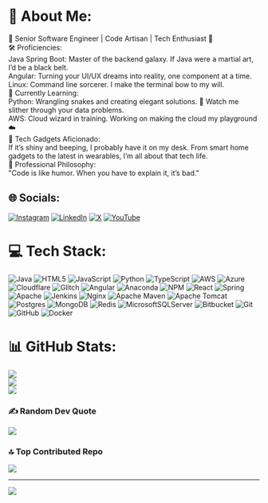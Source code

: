 # 💫 About Me:
🚀 Senior Software Engineer | Code Artisan | Tech Enthusiast 🌟<br>🛠️ Proficiencies:<br>    Java Spring Boot: Master of the backend galaxy. If Java were a martial art, I’d be a black belt.<br>Angular: Turning your UI/UX dreams into reality, one component at a time.<br>Linux: Command line sorcerer. I make the terminal bow to my will.<br>🧠 Currently Learning:<br>Python: Wrangling snakes and creating elegant solutions. 🐍 Watch me slither through your data problems.<br>AWS: Cloud wizard in training. Working on making the cloud my playground ☁️<br>🤖 Tech Gadgets Aficionado:<br>If it’s shiny and beeping, I probably have it on my desk. From smart home gadgets to the latest in wearables, I’m all about that tech life.<br>💼 Professional Philosophy:<br>"Code is like humor. When you have to explain it, it’s bad."


## 🌐 Socials:
[![Instagram](https://img.shields.io/badge/Instagram-%23E4405F.svg?logo=Instagram&logoColor=white)](https://instagram.com/https.avadhut) [![LinkedIn](https://img.shields.io/badge/LinkedIn-%230077B5.svg?logo=linkedin&logoColor=white)](https://linkedin.com/in/AvadhutKumbhar) [![X](https://img.shields.io/badge/X-black.svg?logo=X&logoColor=white)](https://x.com/AvadhutKumbhar5) [![YouTube](https://img.shields.io/badge/YouTube-%23FF0000.svg?logo=YouTube&logoColor=white)](https://youtube.com/@avadhutkumbhar5936) 

# 💻 Tech Stack:
![Java](https://img.shields.io/badge/java-%23ED8B00.svg?style=flat&logo=openjdk&logoColor=white) ![HTML5](https://img.shields.io/badge/html5-%23E34F26.svg?style=flat&logo=html5&logoColor=white) ![JavaScript](https://img.shields.io/badge/javascript-%23323330.svg?style=flat&logo=javascript&logoColor=%23F7DF1E) ![Python](https://img.shields.io/badge/python-3670A0?style=flat&logo=python&logoColor=ffdd54) ![TypeScript](https://img.shields.io/badge/typescript-%23007ACC.svg?style=flat&logo=typescript&logoColor=white) ![AWS](https://img.shields.io/badge/AWS-%23FF9900.svg?style=flat&logo=amazon-aws&logoColor=white) ![Azure](https://img.shields.io/badge/azure-%230072C6.svg?style=flat&logo=microsoftazure&logoColor=white) ![Cloudflare](https://img.shields.io/badge/Cloudflare-F38020?style=flat&logo=Cloudflare&logoColor=white) ![Glitch](https://img.shields.io/badge/glitch-%233333FF.svg?style=flat&logo=glitch&logoColor=white) ![Angular](https://img.shields.io/badge/angular-%23DD0031.svg?style=flat&logo=angular&logoColor=white) ![Anaconda](https://img.shields.io/badge/Anaconda-%2344A833.svg?style=flat&logo=anaconda&logoColor=white) ![NPM](https://img.shields.io/badge/NPM-%23CB3837.svg?style=flat&logo=npm&logoColor=white) ![React](https://img.shields.io/badge/react-%2320232a.svg?style=flat&logo=react&logoColor=%2361DAFB) ![Spring](https://img.shields.io/badge/spring-%236DB33F.svg?style=flat&logo=spring&logoColor=white) ![Apache](https://img.shields.io/badge/apache-%23D42029.svg?style=flat&logo=apache&logoColor=white) ![Jenkins](https://img.shields.io/badge/jenkins-%232C5263.svg?style=flat&logo=jenkins&logoColor=white) ![Nginx](https://img.shields.io/badge/nginx-%23009639.svg?style=flat&logo=nginx&logoColor=white) ![Apache Maven](https://img.shields.io/badge/Apache%20Maven-C71A36?style=flat&logo=Apache%20Maven&logoColor=white) ![Apache Tomcat](https://img.shields.io/badge/apache%20tomcat-%23F8DC75.svg?style=flat&logo=apache-tomcat&logoColor=black) ![Postgres](https://img.shields.io/badge/postgres-%23316192.svg?style=flat&logo=postgresql&logoColor=white) ![MongoDB](https://img.shields.io/badge/MongoDB-%234ea94b.svg?style=flat&logo=mongodb&logoColor=white) ![Redis](https://img.shields.io/badge/redis-%23DD0031.svg?style=flat&logo=redis&logoColor=white) ![MicrosoftSQLServer](https://img.shields.io/badge/Microsoft%20SQL%20Server-CC2927?style=flat&logo=microsoft%20sql%20server&logoColor=white) ![Bitbucket](https://img.shields.io/badge/bitbucket-%230047B3.svg?style=flat&logo=bitbucket&logoColor=white) ![Git](https://img.shields.io/badge/git-%23F05033.svg?style=flat&logo=git&logoColor=white) ![GitHub](https://img.shields.io/badge/github-%23121011.svg?style=flat&logo=github&logoColor=white) ![Docker](https://img.shields.io/badge/docker-%230db7ed.svg?style=flat&logo=docker&logoColor=white)
# 📊 GitHub Stats:
![](https://github-readme-stats.vercel.app/api?username=avadhutK29&theme=dark&hide_border=false&include_all_commits=true&count_private=true)<br/>
![](https://github-readme-streak-stats.herokuapp.com/?user=avadhutK29&theme=dark&hide_border=false)<br/>
![](https://github-readme-stats.vercel.app/api/top-langs/?username=avadhutK29&theme=dark&hide_border=false&include_all_commits=true&count_private=true&layout=compact)

### ✍️ Random Dev Quote
![](https://quotes-github-readme.vercel.app/api?type=horizontal&theme=radical)

### 🔝 Top Contributed Repo
![](https://github-contributor-stats.vercel.app/api?username=avadhutK29&limit=5&theme=dark&combine_all_yearly_contributions=true)

---
[![](https://visitcount.itsvg.in/api?id=avadhutK29&icon=0&color=1)](https://visitcount.itsvg.in)
